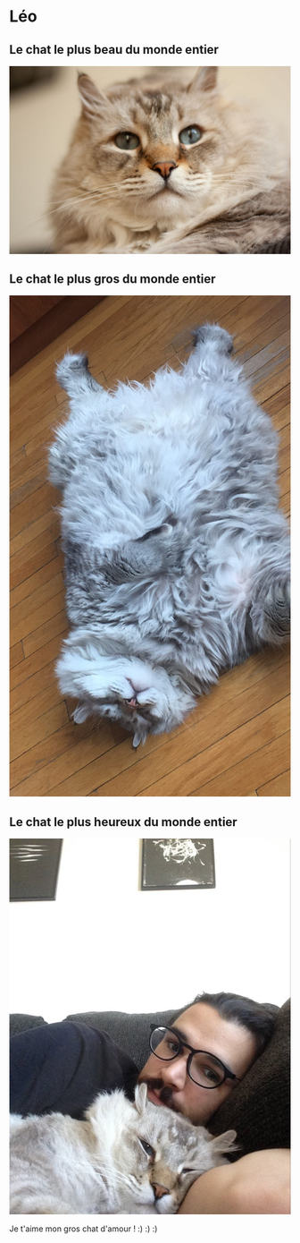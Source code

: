 # **Léo**
## Le chat le plus beau du monde entier

![image](img/leo_chat.jpg)


## Le chat le plus gros du monde entier

![image](https://github.com/makav2/makav2.github.io/blob/main/img/leo_groschat.jpeg)


## Le chat le plus heureux du monde entier

![image](https://github.com/makav2/makav2.github.io/blob/main/img/leo_chatheureux.jpeg)


Je t'aime mon gros chat d'amour ! :) :) :) 

